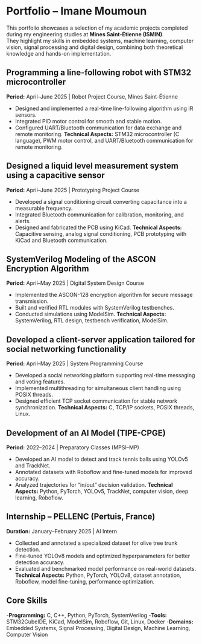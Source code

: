 # Portfolio – Imane Moumoun

This portfolio showcases a selection of my academic projects completed during my engineering studies at **Mines Saint-Étienne (ISMIN)**.  
They highlight my skills in embedded systems, machine learning, computer vision, signal processing and digital design, combining both theoretical knowledge and hands-on implementation.

## Programming a line-following robot with STM32 microcontroller

**Period:** April–June 2025 | Robot Project Course, Mines Saint-Étienne
- Designed and implemented a real-time line-following algorithm using IR sensors.
- Integrated PID motor control for smooth and stable motion.
- Configured UART/Bluetooth communication for data exchange and remote monitoring.
**Technical Aspects:** STM32 microcontroller (C language), PWM motor control, and UART/Bluetooth communication for remote monitoring.
  
## Designed a liquid level measurement system using a capacitive sensor
**Period:** April–June 2025 | Prototyping Project Course
- Developed a signal conditioning circuit converting capacitance into a measurable frequency.
- Integrated Bluetooth communication for calibration, monitoring, and alerts.
- Designed and fabricated the PCB using KiCad.
**Technical Aspects:** Capacitive sensing, analog signal conditioning, PCB prototyping with KiCad and Bluetooth communication.  

## SystemVerilog Modeling of the ASCON Encryption Algorithm
**Period:** April–May 2025 | Digital System Design Course
- Implemented the ASCON-128 encryption algorithm for secure message transmission.
- Built and verified RTL modules with SystemVerilog testbenches.
- Conducted simulations using ModelSim. 
**Technical Aspects:** SystemVerilog, RTL design, testbench verification, ModelSim.
  
## Developed a client-server application tailored for social networking functionality
**Period:** April–May 2025 | System Programming Course
- Developed a social networking platform supporting real-time messaging and voting features.
- Implemented multithreading for simultaneous client handling using POSIX threads.
- Designed efficient TCP socket communication for stable network synchronization.
**Technical Aspects:** C, TCP/IP sockets, POSIX threads, Linux.

## Development of an AI Model (TIPE-CPGE)
**Period:** 2022–2024 | Preparatory Classes (MPSI–MP)
- Developed an AI model to detect and track tennis balls using YOLOv5 and TrackNet.
- Annotated datasets with Roboflow and fine-tuned models for improved accuracy.
- Analyzed trajectories for “in/out” decision validation.
  **Technical Aspects:** Python, PyTorch, YOLOv5, TrackNet, computer vision, deep learning, Roboflow.

## Internship – PELLENC (Pertuis, France)
**Duration:** January–February 2025 | AI Intern
- Collected and annotated a specialized dataset for olive tree trunk detection.
- Fine-tuned YOLOv8 models and optimized hyperparameters for better detection accuracy.
- Evaluated and benchmarked model performance on real-world datasets.
**Technical Aspects:** Python, PyTorch, YOLOv8, dataset annotation, Roboflow, model fine-tuning, performance optimization.

## Core Skills
-**Programming:** C, C++, Python, PyTorch, SystemVerilog
-**Tools:** STM32CubeIDE, KiCad, ModelSim, Roboflow, Git, Linux, Docker
-**Domains:** Embedded Systems, Signal Processing, Digital Design, Machine Learning, Computer Vision


